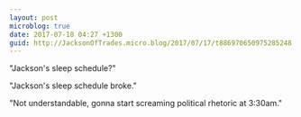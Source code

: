 ```yaml
---
layout: post
microblog: true
date: 2017-07-18 04:27 +1300
guid: http://JacksonOfTrades.micro.blog/2017/07/17/t886970650975285248.html
---
```

"Jackson's sleep schedule?"

"Jackson's sleep schedule broke."

"Not understandable, gonna start screaming political rhetoric at 3:30am."
